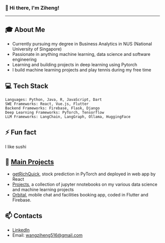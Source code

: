 ### 👋 Hi there, I'm Ziheng!
---

## 🎓 About Me
- Currently pursuing my degree in Business Analytics in NUS (National University of Singapore)
- Passionate in anything machine learning, data science and software engineering
- Learning and building projects in deep learning using Pytorch
- I build machine learning projects and play tennis during my free time

## 💻 Tech Stack
```text
Languages: Python, Java, R, JavaScript, Dart
SWE Frameworks: React, Vue.js, Flutter
Backend Frameworks: Firebase, Flask, Django
Deep Learning Frameworks: PyTorch, Tensorflow
LLM Frameworks: LangChain, LangGraph, Ollama, HuggingFace
```

## ⚡ Fun fact
I like sushi

## 💼 [Main Projects](https://github.com/lifrocszh/Projects)
- [getRichQuick](https://github.com/lifrocszh/getRichQuick), stock prediction in PyTorch and deployed in web app by React
- [Projects](https://github.com/lifrocszh/Projects), a collection of jupyter nnotebooks on my various data science and machine learning projects
- [Orbital](https://github.com/reidenong/2024-Orbital-6532), mobile chat and facilities booking app, coded in Flutter and Firebase. 


## 📫 Contacts
- [LinkedIn](https://www.linkedin.com/in/wangzh516/)
- Email: wangziheng516@gmail.com
